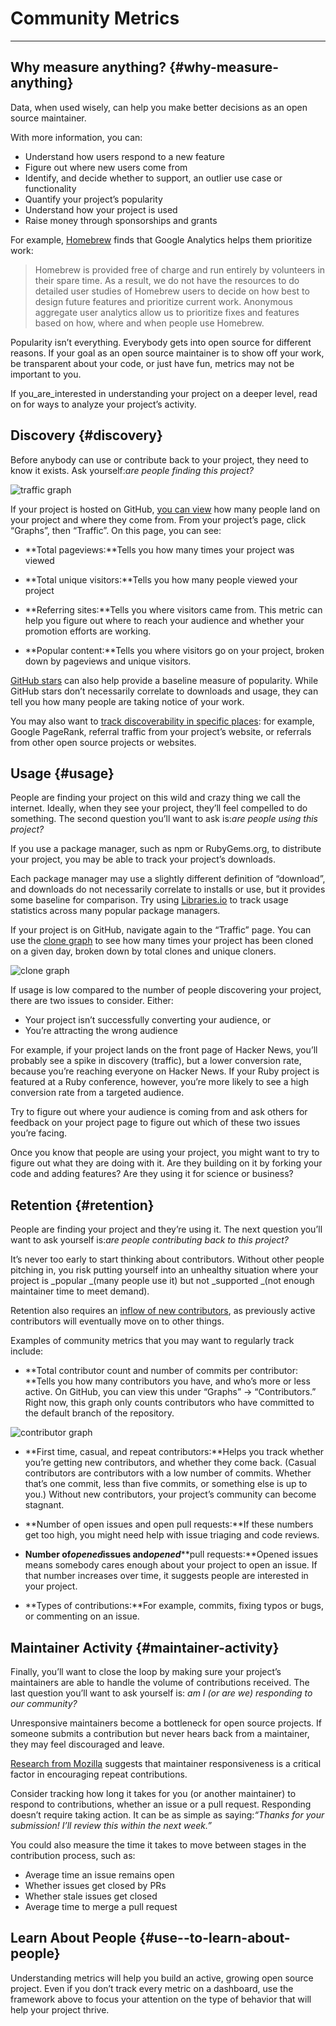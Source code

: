 # Community Metrics

---

## Why measure anything? {#why-measure-anything}

Data, when used wisely, can help you make better decisions as an open source maintainer.

With more information, you can:

* Understand how users respond to a new feature
* Figure out where new users come from
* Identify, and decide whether to support, an outlier use case or functionality
* Quantify your project’s popularity
* Understand how your project is used
* Raise money through sponsorships and grants

For example, [Homebrew](https://github.com/Homebrew/brew/blob/bbed7246bc5c5b7acb8c1d427d10b43e090dfd39/docs/Analytics.md) finds that Google Analytics helps them prioritize work:

> Homebrew is provided free of charge and run entirely by volunteers in their spare time. As a result, we do not have the resources to do detailed user studies of Homebrew users to decide on how best to design future features and prioritize current work. Anonymous aggregate user analytics allow us to prioritize fixes and features based on how, where and when people use Homebrew.

Popularity isn’t everything. Everybody gets into open source for different reasons. If your goal as an open source maintainer is to show off your work, be transparent about your code, or just have fun, metrics may not be important to you.

If you_are_interested in understanding your project on a deeper level, read on for ways to analyze your project’s activity.

## Discovery {#discovery}

Before anybody can use or contribute back to your project, they need to know it exists. Ask yourself:_are people finding this project?_

![](https://opensource.guide/assets/images/metrics/repo_traffic_graphs_tooltip.png "traffic graph")

If your project is hosted on GitHub, [you can view](https://help.github.com/articles/about-repository-graphs/#traffic) how many people land on your project and where they come from. From your project’s page, click “Graphs”, then “Traffic”. On this page, you can see:

* **Total pageviews:**Tells you how many times your project was viewed

* **Total unique visitors:**Tells you how many people viewed your project

* **Referring sites:**Tells you where visitors came from. This metric can help you figure out where to reach your audience and whether your promotion efforts are working.

* **Popular content:**Tells you where visitors go on your project, broken down by pageviews and unique visitors.

[GitHub stars](https://help.github.com/articles/about-stars/) can also help provide a baseline measure of popularity. While GitHub stars don’t necessarily correlate to downloads and usage, they can tell you how many people are taking notice of your work.

You may also want to [track discoverability in specific places](https://opensource.com/business/16/6/pirate-metrics): for example, Google PageRank, referral traffic from your project’s website, or referrals from other open source projects or websites.

## Usage {#usage}

People are finding your project on this wild and crazy thing we call the internet. Ideally, when they see your project, they’ll feel compelled to do something. The second question you’ll want to ask is:_are people using this project?_

If you use a package manager, such as npm or RubyGems.org, to distribute your project, you may be able to track your project’s downloads.

Each package manager may use a slightly different definition of “download”, and downloads do not necessarily correlate to installs or use, but it provides some baseline for comparison. Try using [Libraries.io](https://libraries.io/) to track usage statistics across many popular package managers.

If your project is on GitHub, navigate again to the “Traffic” page. You can use the [clone graph](https://github.com/blog/1873-clone-graphs) to see how many times your project has been cloned on a given day, broken down by total clones and unique cloners.

![](https://opensource.guide/assets/images/metrics/clone_graph.png "clone graph")

If usage is low compared to the number of people discovering your project, there are two issues to consider. Either:

* Your project isn’t successfully converting your audience, or
* You’re attracting the wrong audience

For example, if your project lands on the front page of Hacker News, you’ll probably see a spike in discovery \(traffic\), but a lower conversion rate, because you’re reaching everyone on Hacker News. If your Ruby project is featured at a Ruby conference, however, you’re more likely to see a high conversion rate from a targeted audience.

Try to figure out where your audience is coming from and ask others for feedback on your project page to figure out which of these two issues you’re facing.

Once you know that people are using your project, you might want to try to figure out what they are doing with it. Are they building on it by forking your code and adding features? Are they using it for science or business?

## Retention {#retention}

People are finding your project and they’re using it. The next question you’ll want to ask yourself is:_are people contributing back to this project?_

It’s never too early to start thinking about contributors. Without other people pitching in, you risk putting yourself into an unhealthy situation where your project is _popular _\(many people use it\) but not _supported _\(not enough maintainer time to meet demand\).

Retention also requires an [inflow of new contributors](http://blog.abigailcabunoc.com/increasing-developer-engagement-at-mozilla-science-learning-advocacy#contributor-pathways_2), as previously active contributors will eventually move on to other things.

Examples of community metrics that you may want to regularly track include:

* **Total contributor count and number of commits per contributor: **Tells you how many contributors you have, and who’s more or less active. On GitHub, you can view this under “Graphs” -&gt; “Contributors.” Right now, this graph only counts contributors who have committed to the default branch of the repository.

![](https://opensource.guide/assets/images/metrics/repo_contributors_specific_graph.png "contributor graph")

* **First time, casual, and repeat contributors:**Helps you track whether you’re getting new contributors, and whether they come back. \(Casual contributors are contributors with a low number of commits. Whether that’s one commit, less than five commits, or something else is up to you.\) Without new contributors, your project’s community can become stagnant.

* **Number of open issues and open pull requests:**If these numbers get too high, you might need help with issue triaging and code reviews.

* **Number of**_**opened**_**issues and**_**opened**_**pull requests:**Opened issues means somebody cares enough about your project to open an issue. If that number increases over time, it suggests people are interested in your project.

* **Types of contributions:**For example, commits, fixing typos or bugs, or commenting on an issue.

## Maintainer Activity {#maintainer-activity}

Finally, you’ll want to close the loop by making sure your project’s maintainers are able to handle the volume of contributions received. The last question you’ll want to ask yourself is: _am I \(or are we\) responding to our community?_

Unresponsive maintainers become a bottleneck for open source projects. If someone submits a contribution but never hears back from a maintainer, they may feel discouraged and leave.

[Research from Mozilla](https://docs.google.com/presentation/d/1hsJLv1ieSqtXBzd5YZusY-mB8e1VJzaeOmh8Q4VeMio/edit#slide=id.g43d857af8_0177) suggests that maintainer responsiveness is a critical factor in encouraging repeat contributions.

Consider tracking how long it takes for you \(or another maintainer\) to respond to contributions, whether an issue or a pull request. Responding doesn’t require taking action. It can be as simple as saying:_“Thanks for your submission! I’ll review this within the next week.”_

You could also measure the time it takes to move between stages in the contribution process, such as:

* Average time an issue remains open
* Whether issues get closed by PRs
* Whether stale issues get closed
* Average time to merge a pull request

## Learn About People {#use--to-learn-about-people}

Understanding metrics will help you build an active, growing open source project. Even if you don’t track every metric on a dashboard, use the framework above to focus your attention on the type of behavior that will help your project thrive.

